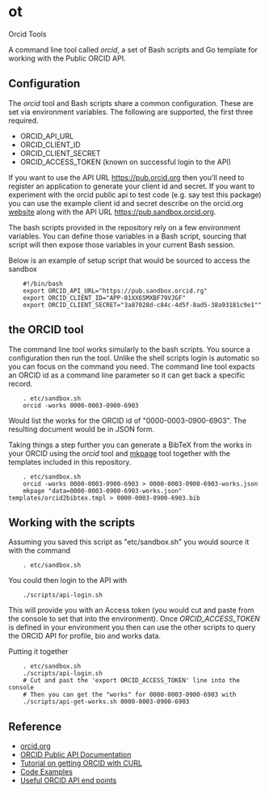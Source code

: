 
# ot

  Orcid Tools

A command line tool called _orcid_, a set of Bash scripts and Go template for working with the Public ORCID API.

## Configuration

The _orcid_ tool and Bash scripts share a common configuration. These are set via environment variables.
The following are supported, the first three required.

+ ORCID_API_URL
+ ORCID_CLIENT_ID
+ ORCID_CLIENT_SECRET
+ ORCID_ACCESS_TOKEN (known on successful login to the API)


If you want to use the API URL https://pub.orcid.org then you'll need to register an application
to generate your client id and secret.  If you want to experiment with the orcid public api to
test code (e.g. say test this package) you can use the example client id and secret describe on the
orcid.org [website](http://members.orcid.org/api/tutorial-retrieve-data-public-api-curl-12-and-earlier)
along with the API URL https://pub.sandbox.orcid.org.

The bash scripts provided in the repository rely on a few environment variables.
You can define those variables in a Bash script, sourcing that script will then
expose those variables in your current Bash session.

Below is an example of setup script that would be sourced to access the sandbox 

```shell
    #!/bin/bash
    export ORCID_API_URL="https://pub.sandbox.orcid.rg"
    export ORCID_CLIENT_ID="APP-01XX65MXBF79VJGF"
    export ORCID_CLIENT_SECRET="3a87028d-c84c-4d5f-8ad5-38a93181c9e1""
```

## the ORCID tool

The command line tool works simularly to the bash scripts. You source a configuration then run the tool. Unlike
the shell scripts login is automatic so you can focus on the command you need. The command line tool expacts 
an ORCID id as a command line parameter so it can get back a specific record.

```shell
    . etc/sandbox.sh
    orcid -works 0000-0003-0900-6903
```

Would list the works for the ORCID id of "0000-0003-0900-6903". The resulting document would be in JSON form.

Taking things a step further you can generate a BibTeX from the works in your ORCID using the _orcid_ tool and
[mkpage](https://caltechlibrary.github.io/mkpage) tool together with the templates included in this repository.

```shell
    . etc/sandbox.sh
    orcid -works 0000-0003-0900-6903 > 0000-0003-0900-6903-works.json
    mkpage "data=0000-0003-0900-6903-works.json" templates/orcid2bibtex.tmpl > 0000-0003-0900-6903.bib
```


## Working with the scripts

Assuming you saved this script as "etc/sandbox.sh" you would source it with the command

```shell
    . etc/sandbox.sh
```

You could then login to the API with

```shell
    ./scripts/api-login.sh
```

This will provide you with an Access token (you would cut and paste from the console to set that
into the environment). Once *ORCID_ACCESS_TOKEN* is defined in your environment you then can use
the other scripts to query the ORCID API for profile, bio and works data.

Putting it together

```shell
    . etc/sandbox.sh
    ./scripts/api-login.sh
    # Cut and past the 'export ORCID_ACCESS_TOKEN' line into the console
    # Then you can get the "works" for 0000-0003-0900-6903 with
    ./scripts/api-get-works.sh 0000-0003-0900-6903
```


## Reference

+ [orcid.org](http://orcid.org)
+ [ORCID Public API Documentation](http://members.orcid.org/api/introduction-orcid-public-api)
+ [Tutorial on getting ORCID with CURL](http://members.orcid.org/api/tutorial-retrieve-orcid-id-curl-v12-and-earlier)
+ [Code Examples](http://members.orcid.org/api/code-examples)
+ [Useful ORCID API end points](http://members.orcid.org/api/tutorial-searching-api-12-and-earlier)


